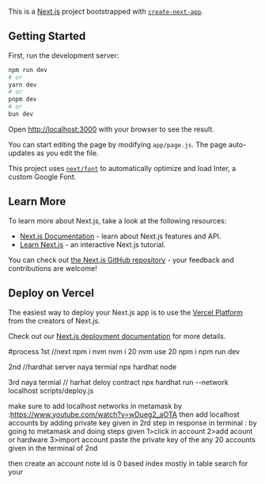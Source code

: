 This is a [Next.js](https://nextjs.org/) project bootstrapped with [`create-next-app`](https://github.com/vercel/next.js/tree/canary/packages/create-next-app).

## Getting Started

First, run the development server:

```bash
npm run dev
# or
yarn dev
# or
pnpm dev
# or
bun dev
```

Open [http://localhost:3000](http://localhost:3000) with your browser to see the result.

You can start editing the page by modifying `app/page.js`. The page auto-updates as you edit the file.

This project uses [`next/font`](https://nextjs.org/docs/basic-features/font-optimization) to automatically optimize and load Inter, a custom Google Font.

## Learn More

To learn more about Next.js, take a look at the following resources:

- [Next.js Documentation](https://nextjs.org/docs) - learn about Next.js features and API.
- [Learn Next.js](https://nextjs.org/learn) - an interactive Next.js tutorial.

You can check out [the Next.js GitHub repository](https://github.com/vercel/next.js/) - your feedback and contributions are welcome!

## Deploy on Vercel

The easiest way to deploy your Next.js app is to use the [Vercel Platform](https://vercel.com/new?utm_medium=default-template&filter=next.js&utm_source=create-next-app&utm_campaign=create-next-app-readme) from the creators of Next.js.

Check out our [Next.js deployment documentation](https://nextjs.org/docs/deployment) for more details.

#process
1st
//next
npm i nvm
nvm i 20
nvm use 20
npm i
npm run dev

2nd
//hardhat server
naya termial
npx hardhat node

3rd
naya termial
// harhat deloy contract
npx hardhat run --network localhost scripts/deploy.js

make sure to add localhost networks in
metamask by :https://www.youtube.com/watch?v=wDueg2_aOTA
then add localhost accounts by adding private key given in 2rd step in response in terminal :
by going to metamask and doing steps given
1>click in account
2>add acount or hardware
3>import account paste the private key of the any 20 accounts given in the terminal of 2nd

then create an account note id is 0 based index
mostly in table search for your 
